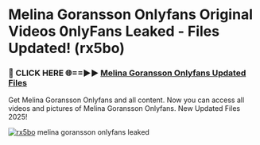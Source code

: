 # Melina Goransson Onlyfans Original Videos 0nlyFans Leaked - Files Updated! (rx5bo)

<h3>🔴 CLICK HERE 🌐==►► <a href="https://tinyurl.com/x26r9saj" rel="nofollow">Melina Goransson Onlyfans Updated Files</a></h3>

Get Melina Goransson Onlyfans and all content. Now you can access all videos and pictures of Melina Goransson Onlyfans. New Updated Files 2025!

[![rx5bo](https://i.imgur.com/LkgZPqh.gif)](https://tinyurl.com/x26r9saj)
melina goransson onlyfans leaked